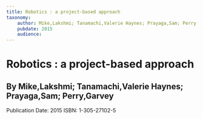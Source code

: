 ```yaml
---
title: Robotics : a project-based approach
taxonomy:
	author: Mike,Lakshmi; Tanamachi,Valerie Haynes; Prayaga,Sam; Perry,Garvey
	pubdate: 2015
	audience: 
---
```

# Robotics : a project-based approach
## By Mike,Lakshmi; Tanamachi,Valerie Haynes; Prayaga,Sam; Perry,Garvey


Publication Date: 2015
ISBN: 1-305-27102-5
